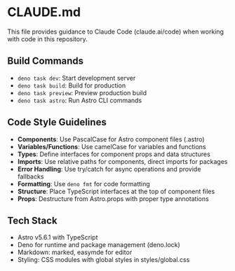 # CLAUDE.md

This file provides guidance to Claude Code (claude.ai/code) when working with
code in this repository.

## Build Commands

- `deno task dev`: Start development server
- `deno task build`: Build for production
- `deno task preview`: Preview production build
- `deno task astro`: Run Astro CLI commands

## Code Style Guidelines

- **Components**: Use PascalCase for Astro component files (.astro)
- **Variables/Functions**: Use camelCase for variables and functions
- **Types**: Define interfaces for component props and data structures
- **Imports**: Use relative paths for components, direct imports for packages
- **Error Handling**: Use try/catch for async operations and provide fallbacks
- **Formatting**: Use `deno fmt` for code formatting
- **Structure**: Place TypeScript interfaces at the top of component files
- **Props**: Destructure from Astro.props with proper type annotations

## Tech Stack

- Astro v5.6.1 with TypeScript
- Deno for runtime and package management (deno.lock)
- Markdown: marked, easymde for editor
- Styling: CSS modules with global styles in styles/global.css
